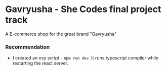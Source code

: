 # Gavryusha - She Codes final project track

A E-commerce shop for the great brand "Gavryusha"

### Recommendation

- I created an esy script - `npm run dev`. It runs typescript compiler while restarting the react server.
